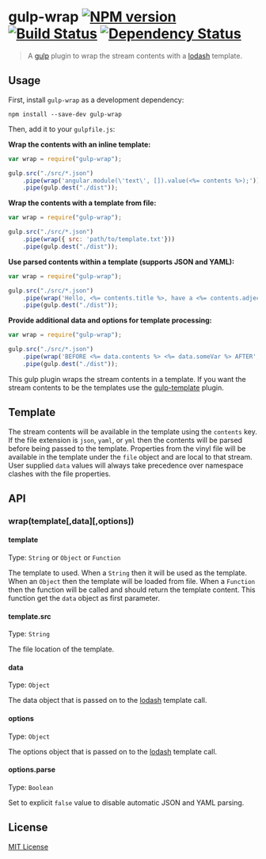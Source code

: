 # gulp-wrap [![NPM version][npm-image]][npm-url] [![Build Status][travis-image]][travis-url] [![Dependency Status][depstat-image]][depstat-url]

> A [gulp](https://github.com/gulpjs/gulp) plugin to wrap the stream contents with a [lodash](http://lodash.com/docs#template) template.

## Usage

First, install `gulp-wrap` as a development dependency:

```shell
npm install --save-dev gulp-wrap
```

Then, add it to your `gulpfile.js`:

**Wrap the contents with an inline template:**

```javascript
var wrap = require("gulp-wrap");

gulp.src("./src/*.json")
	.pipe(wrap('angular.module(\'text\', []).value(<%= contents %>);'))
	.pipe(gulp.dest("./dist"));
```

**Wrap the contents with a template from file:**

```javascript
var wrap = require("gulp-wrap");

gulp.src("./src/*.json")
	.pipe(wrap({ src: 'path/to/template.txt'}))
	.pipe(gulp.dest("./dist"));
```

**Use parsed contents within a template (supports JSON and YAML):**

```javascript
var wrap = require("gulp-wrap");

gulp.src("./src/*.json")
	.pipe(wrap('Hello, <%= contents.title %>, have a <%= contents.adjective %> day.'))
	.pipe(gulp.dest("./dist"));
```

**Provide additional data and options for template processing:**

```javascript
var wrap = require("gulp-wrap");

gulp.src("./src/*.json")
	.pipe(wrap('BEFORE <%= data.contents %> <%= data.someVar %> AFTER', { someVar: 'someVal'}, { variable: 'data' }))
	.pipe(gulp.dest("./dist"));
```

This gulp plugin wraps the stream contents in a template. If you want the stream contents to be the templates use the [gulp-template](https://github.com/sindresorhus/gulp-template) plugin.

## Template

The stream contents will be available in the template using the `contents` key. If the file extension is `json`, `yaml`, or `yml` then the contents will be parsed before being passed to the template. Properties from the vinyl file will be available in the template under the `file` object and are local to that stream. User supplied `data` values will always take precedence over namespace clashes with the file properties.

## API

### wrap(template\[,data\]\[,options\])

#### template
Type: `String` or `Object` or `Function`

The template to used. When a `String` then it will be used as the template. When an `Object` then the template will be loaded from file. When a `Function` then the function will be called and should return the template content. This function get the `data` object as first parameter.

#### template.src
Type: `String`

The file location of the template.

#### data
Type: `Object`

The data object that is passed on to the [lodash](http://lodash.com/docs#template) template call.

#### options
Type: `Object`

The options object that is passed on to the [lodash](http://lodash.com/docs#template) template call.

#### options.parse
Type: `Boolean`

Set to explicit `false` value to disable automatic JSON and YAML parsing.

## License

[MIT License](http://en.wikipedia.org/wiki/MIT_License)

[npm-url]: https://npmjs.org/package/gulp-wrap
[npm-image]: https://badge.fury.io/js/gulp-wrap.png

[travis-url]: http://travis-ci.org/adamayres/gulp-wrap
[travis-image]: https://secure.travis-ci.org/adamayres/gulp-wrap.png?branch=master

[depstat-url]: https://david-dm.org/adamayres/gulp-wrap
[depstat-image]: https://david-dm.org/adamayres/gulp-wrap.png
